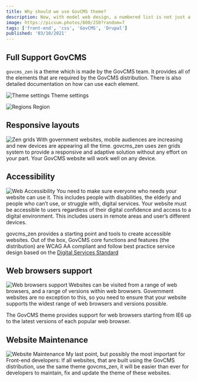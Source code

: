 ```yaml
---
title: Why should we use GovCMS theme?
description: Now, with model web design, a numbered list is not just a plain figure. It can be a different font, size, position, colour, background and whatever.
image: https://picsum.photos/800/250?random=7
tags: ['front-end', 'css', 'GovCMS', 'Drupal']
published: '03/10/2021'
---
```


## Full Support GovCMS
`govcms_zen` is a theme which is made by the GovCMS team.  It provides all of the elements that are required by the GovCMS distribution. There is also detailed documentation on how can use each element.

![Theme settings](https://www.lilengine.co/sites/default/files/inline-images/Screen%20Shot%202018-05-18%20at%2013.36.42.png "Screenshot of code")
Theme settings

![Regions](https://www.lilengine.co/sites/default/files/inline-images/Screen%20Shot%202018-05-18%20at%2013.37.30.png)
Region

## Responsive layouts
![Zen grids](https://www.lilengine.co/sites/default/files/inline-images/limitless-layouts.png)
With government websites, mobile audiences are increasing and new devices are appearing all the time. govcms_zen uses zen grids system to provide a responsive and adaptive solution without any effort on your part. Your GovCMS website will work well on any device.

## Accessibility
![Web Accessibility](https://www.lilengine.co/sites/default/files/inline-images/606090-636509991059676901-16x9.jpg)
You need to make sure everyone who needs your website can use it. This includes people with disabilities, the elderly and people who can’t use, or struggle with, digital services. Your website must be accessible to users regardless of their digital confidence and access to a digital environment. This includes users in remote areas and user’s different devices.

govcms_zen provides a starting point and tools to create accessible websites. Out of the box, GovCMS core functions and features (the distribution) are WCAG AA compliant and follow best practice service design based on the [Digital Services Standard](https://www.dta.gov.au/standard/)

## Web browsers support
![Web browsers support](https://www.lilengine.co/sites/default/files/inline-images/browsericons-768x329.png)
Websites can be visited from a range of web browsers, and a range of versions within web browsers. Government websites are no exception to this, so you need to ensure that your website supports the widest range of web browsers and versions possible.

The GovCMS theme provides support for web browsers starting from IE6 up to the latest versions of each popular web browser.

## Website Maintenance
![Website Maintenance](https://www.lilengine.co/sites/default/files/inline-images/web-maintenance.png)
My last point, but possibly the most important for Front-end developers: If all websites, that are built using the GovCMS distribution, use the same theme govcms_zen, it will be easier than ever for developers to maintain, fix and update the theme of these websites.




